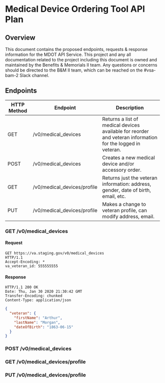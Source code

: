 # Medical Device Ordering Tool API Plan

## Overview

This document contains the proposed endpoints, requests & response information for the MDOT API Service. This project and any all documentation related to the project including this document is owned and maintained by the Benefits & Memorials II team. Any questions or concerns should be directed to the B&M II team, which can be reached on the #vsa-bam-2 Slack channel.

## Endpoints

| HTTP Method | Endpoint                    | Description                                                                                                |
|-------------|-----------------------------|------------------------------------------------------------------------------------------------------------|
| GET         | /v0/medical_devices         | Returns a list of medical devices available for reorder and veteran information for the logged in veteran. |
| POST        | /v0/medical_devices         | Creates a new medical device and/or accessory order.                                                       |
| GET         | /v0/medical_devices/profile | Returns just the veteran information: address, gender, date of birth, email, etc.                          |
| PUT         | /v0/medical_devices/profile | Makes a change to veteran profile, can modify address, email.                                              |

### GET /v0/medical_devices

#### Request

```
GET https://va.staging.gov/v0/medical_devices
HTTP/1.1
Accept-Encoding: *
va_veteran_id: 555555555
```

#### Response
```
HTTP/1.1 200 OK
Date: Thu, Jan 30 2020 21:30:42 GMT
Transfer-Encoding: chunked
Content-Type: application/json
```

```json
{
  "veteran": {
    "firstName": "Arthur",
    "lastName": "Morgan",
    "dateOfBirth": "1863-06-15"
  }
}
```

### POST /v0/medical_devices

### GET /v0/medical_devices/profile

### PUT /v0/medical_devices/profile
